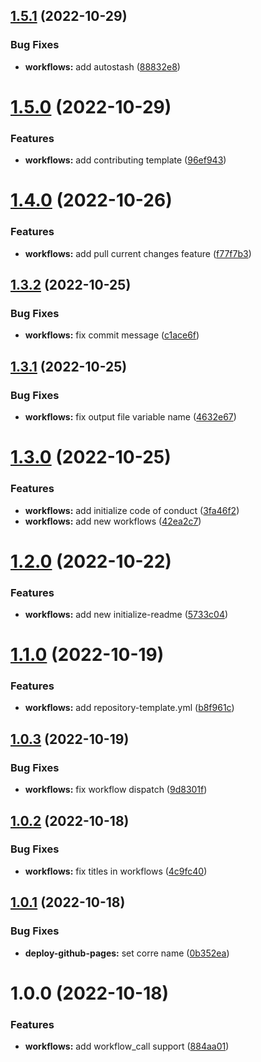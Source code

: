## [1.5.1](https://github.com/attilasomogyi/github-actions-workflows/compare/v1.5.0...v1.5.1) (2022-10-29)


### Bug Fixes

* **workflows:** add autostash ([88832e8](https://github.com/attilasomogyi/github-actions-workflows/commit/88832e80ad05d567f5740b00f495cdd68ffd93b0))

# [1.5.0](https://github.com/attilasomogyi/github-actions-workflows/compare/v1.4.0...v1.5.0) (2022-10-29)


### Features

* **workflows:** add contributing template ([96ef943](https://github.com/attilasomogyi/github-actions-workflows/commit/96ef94328aaff9fe7bdc227fa4e0906aca71c12b))

# [1.4.0](https://github.com/attilasomogyi/github-actions-workflows/compare/v1.3.2...v1.4.0) (2022-10-26)


### Features

* **workflows:** add pull current changes feature ([f77f7b3](https://github.com/attilasomogyi/github-actions-workflows/commit/f77f7b3f0a86aa8816b1c99e36b4f391b035d1c9))

## [1.3.2](https://github.com/attilasomogyi/github-actions-workflows/compare/v1.3.1...v1.3.2) (2022-10-25)


### Bug Fixes

* **workflows:** fix commit message ([c1ace6f](https://github.com/attilasomogyi/github-actions-workflows/commit/c1ace6ff5c7103746734c81df16e930691625638))

## [1.3.1](https://github.com/attilasomogyi/github-actions-workflows/compare/v1.3.0...v1.3.1) (2022-10-25)


### Bug Fixes

* **workflows:** fix output file variable name ([4632e67](https://github.com/attilasomogyi/github-actions-workflows/commit/4632e6782a9bdb4d705e49afa4150420220a2c7d))

# [1.3.0](https://github.com/attilasomogyi/github-actions-workflows/compare/v1.2.0...v1.3.0) (2022-10-25)


### Features

* **workflows:** add initialize code of conduct ([3fa46f2](https://github.com/attilasomogyi/github-actions-workflows/commit/3fa46f21cbd60ea62e77ba823d00a2c27eaa4b54))
* **workflows:** add new workflows ([42ea2c7](https://github.com/attilasomogyi/github-actions-workflows/commit/42ea2c7f1b51b192c90a586367d8a53cc2c17407))

# [1.2.0](https://github.com/attilasomogyi/github-actions-workflows/compare/v1.1.0...v1.2.0) (2022-10-22)


### Features

* **workflows:** add new initialize-readme ([5733c04](https://github.com/attilasomogyi/github-actions-workflows/commit/5733c04be199963d8192aec8a1821c83ed3898b6))

# [1.1.0](https://github.com/attilasomogyi/github-actions-workflows/compare/v1.0.3...v1.1.0) (2022-10-19)


### Features

* **workflows:** add repository-template.yml ([b8f961c](https://github.com/attilasomogyi/github-actions-workflows/commit/b8f961cf945e7688ab66e0dd5683ba05836e266e))

## [1.0.3](https://github.com/attilasomogyi/github-actions-workflows/compare/v1.0.2...v1.0.3) (2022-10-19)


### Bug Fixes

* **workflows:** fix workflow dispatch ([9d8301f](https://github.com/attilasomogyi/github-actions-workflows/commit/9d8301f8796d9da67539e1010efc1d841091a052))

## [1.0.2](https://github.com/attilasomogyi/github-actions-workflows/compare/v1.0.1...v1.0.2) (2022-10-18)


### Bug Fixes

* **workflows:** fix titles in workflows ([4c9fc40](https://github.com/attilasomogyi/github-actions-workflows/commit/4c9fc40d0883a08f31984556ea9c8aea2ac1cea1))

## [1.0.1](https://github.com/attilasomogyi/github-actions-workflows/compare/v1.0.0...v1.0.1) (2022-10-18)


### Bug Fixes

* **deploy-github-pages:** set corre name ([0b352ea](https://github.com/attilasomogyi/github-actions-workflows/commit/0b352ea2115478dad3a3d63b178770ca2596ef06))

# 1.0.0 (2022-10-18)


### Features

* **workflows:** add workflow_call support ([884aa01](https://github.com/attilasomogyi/github-actions-workflows/commit/884aa015ecdf7ec559178875157ec3f17254911f))
